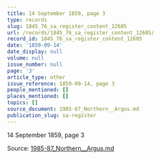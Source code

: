 ```yaml
---
title: 14 September 1859, page 3
type: records
slug: 1845_76_sa_register_content_12605
url: /records/1845_76_sa_register_content_12605/
record_id: 1845_76_sa_register_content_12605
date: '1859-09-14'
date_display: null
volume: null
issue_number: null
page: '3'
article_type: other
issue_reference: 1859-09-14, page 3
people_mentioned: []
places_mentioned: []
topics: []
source_document: 1985-87_Northern__Argus.md
publication_slug: sa-register
---
```


14 September 1859, page 3

Source: [1985-87_Northern__Argus.md](/downloads/markdown/1985-87_Northern__Argus.md)
